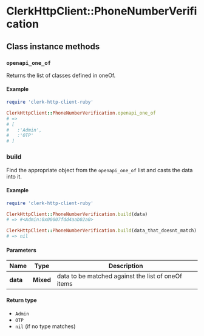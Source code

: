 # ClerkHttpClient::PhoneNumberVerification

## Class instance methods

### `openapi_one_of`

Returns the list of classes defined in oneOf.

#### Example

```ruby
require 'clerk-http-client-ruby'

ClerkHttpClient::PhoneNumberVerification.openapi_one_of
# =>
# [
#   :'Admin',
#   :'OTP'
# ]
```

### build

Find the appropriate object from the `openapi_one_of` list and casts the data into it.

#### Example

```ruby
require 'clerk-http-client-ruby'

ClerkHttpClient::PhoneNumberVerification.build(data)
# => #<Admin:0x00007fdd4aab02a0>

ClerkHttpClient::PhoneNumberVerification.build(data_that_doesnt_match)
# => nil
```

#### Parameters

| Name | Type | Description |
| ---- | ---- | ----------- |
| **data** | **Mixed** | data to be matched against the list of oneOf items |

#### Return type

- `Admin`
- `OTP`
- `nil` (if no type matches)


